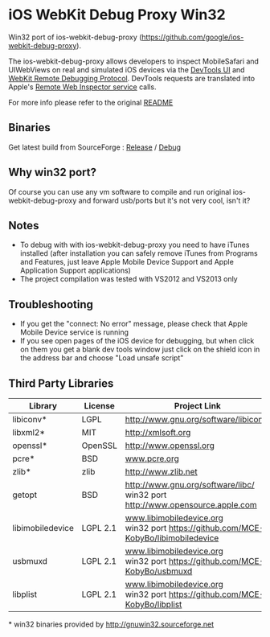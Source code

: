 iOS WebKit Debug Proxy Win32
============================

Win32 port of ios-webkit-debug-proxy (https://github.com/google/ios-webkit-debug-proxy).

The ios-webkit-debug-proxy allows developers to inspect MobileSafari and UIWebViews on real and simulated iOS devices via the [DevTools UI](https://developers.google.com/chrome-developer-tools/) and [WebKit Remote Debugging Protocol](https://developers.google.com/chrome-developer-tools/docs/remote-debugging).  DevTools requests are translated into Apple's [Remote Web Inspector service](https://developer.apple.com/technologies/safari/developer-tools.html) calls.

For more info please refer to the original [README](proxy.md)


Binaries
--------

Get latest build from SourceForge : [Release](http://sourceforge.net/projects/ios-webkit-debug-proxy-win32/files/ios-webkit-debug-proxy-win32.zip/download) / [Debug](http://sourceforge.net/projects/ios-webkit-debug-proxy-win32/files/ios-webkit-debug-proxy-win32-debug.zip/download)


Why win32 port?
---------------

Of course you can use any vm software to compile and run original ios-webkit-debug-proxy and forward usb/ports but it's not very cool, isn't it?


Notes
-----

- To debug with with ios-webkit-debug-proxy you need to have iTunes installed (after installation you can safely remove iTunes from Programs and Features, just leave Apple Mobile Device Support and Apple Application Support applications)
- The project compilation was tested with VS2012 and VS2013 only


Troubleshooting
---------------

- If you get the "connect: No error" message, please check that Apple Mobile Device service is running
- If you see open pages of the iOS device for debugging, but when click on them you get a blank dev tools window just click on the shield icon in the address bar and choose "Load unsafe script"


Third Party Libraries
---------------------

Library | License | Project Link
------- | ------- | ----
libiconv\* | LGPL | http://www.gnu.org/software/libiconv/
libxml2\* | MIT | http://xmlsoft.org
openssl\* | OpenSSL | http://www.openssl.org
pcre\* | BSD | www.pcre.org
zlib\* | zlib | http://www.zlib.net
getopt | BSD | http://www.gnu.org/software/libc/<br/>win32 port http://www.opensource.apple.com
libimobiledevice | LGPL 2.1 | www.libimobiledevice.org<br/>win32 port https://github.com/MCE-KobyBo/libimobiledevice
usbmuxd | LGPL 2.1 | www.libimobiledevice.org<br />win32 port https://github.com/MCE-KobyBo/usbmuxd
libplist | LGPL 2.1 | www.libimobiledevice.org<br />win32 port https://github.com/MCE-KobyBo/libplist


\* win32 binaries provided by http://gnuwin32.sourceforge.net
